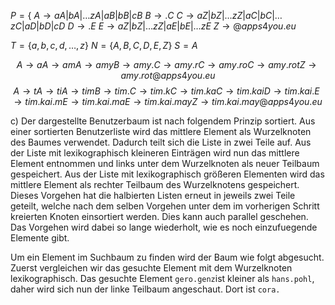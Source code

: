 $P = \lbrace$
$A\to aA|bA|…zA|aB|bB|cB$
$B \to .C$
$C\to aZ|bZ|…zZ|aC|bC|…zC|aD|bD|cD$
$D\to .E$
$E\to aZ|bZ|…zZ|aE|bE|…zE$
$Z \to @apps4you.eu$


$T=\lbrace a,b,c,d,…,z\rbrace$
$N=\lbrace A,B,C,D,E,Z\rbrace$
$S=A$

$$A \to aA \to amA \to amyB \to amy.C \to amy.rC \to amy.roC \to amy.rotZ \to amy.rot@apps4you.eu$$
$$A\to tA \to tiA\to timB\to tim.C\to tim.kC\to tim.kaC\to tim.kaiD\to tim.kai.E \to tim.kai.mE\to tim.kai.maE\to tim.kai.mayZ \to tim.kai.may@apps4you.eu$$

c) Der dargestellte Benutzerbaum ist nach folgendem Prinzip sortiert.
Aus einer sortierten Benutzerliste wird das mittlere Element als Wurzelknoten des Baumes verwendet. Dadurch teilt sich die Liste in zwei Teile auf. Aus der Liste mit lexikographisch kleineren Einträgen wird nun das mittlere Element entnommen und links unter dem Wurzelknoten als neuer Teilbaum gespeichert. Aus der Liste mit lexikographisch größeren Elementen wird das mittlere Element als rechter Teilbaum des Wurzelknotens gespeichert.
Dieses Vorgehen hat die halbierten Listen erneut in jeweils zwei Teile geteilt, welche nach dem selben Vorgehen unter dem im vorherigen Schritt kreierten Knoten einsortiert werden. Dies kann auch parallel geschehen. Das Vorgehen wird dabei so lange wiederholt, wie es noch einzufuegende Elemente gibt.

Um ein Element im Suchbaum zu finden wird der Baum wie folgt abgesucht. Zuerst vergleichen wir das gesuchte Element mit dem Wurzelknoten lexikographisch. Das gesuchte Element `gero.genz`ist kleiner als `hans.pohl`, daher wird sich nun der linke Teilbaum angeschaut. Dort ist `cora.`